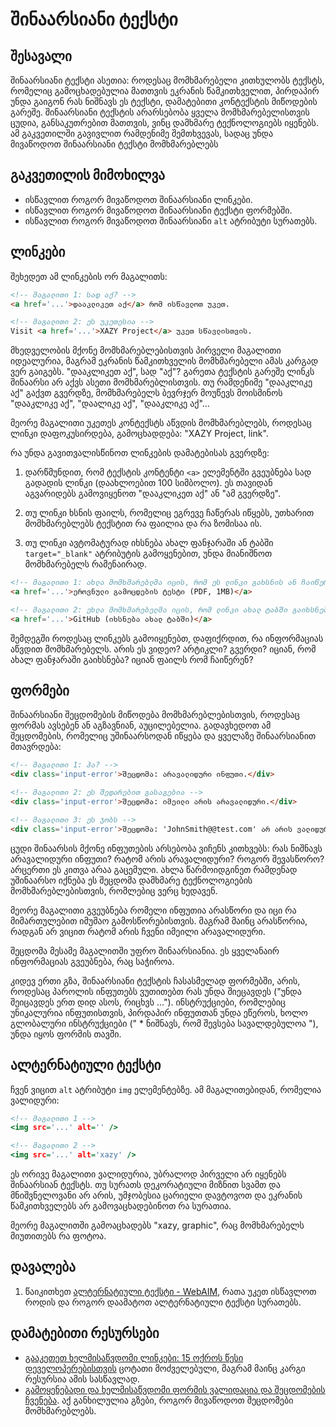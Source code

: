 # შინაარსიანი ტექსტი

## შესავალი

შინაარსიანი ტექსტი ასეთია: როდესაც მომხმარებელი კითხულობს ტექსტს, რომელიც გამოცხადებულია მათთვის ეკრანის წამკითხველით, პირდაპირ უნდა გაიგონ რას ნიშნავს ეს ტექსტი, დამატებითი კონტექსტის მიწოდების გარეშე. შინაარსიანი ტექსტის არარსებობა ყველა მომხმარებელისთვის ცუდია, განსაკუთრებით მათთვის, ვინც დამხმარე ტექნოლოგიებს იყენებს. ამ გაკვეთილში გავივლით რამდენიმე შემთხვევას, სადაც უნდა მივაწოდოთ შინაარსიანი ტექსტი მომხმარებლებს

## გაკვეთილის მიმოხილვა

- ისწავლით როგორ მივაწოდოთ შინაარსიანი ლინკები.
- ისწავლით როგორ მივაწოდოთ შინაარსიანი ტექსტი ფორმებში.
- ისწავლით როგორ მივაწოდოთ შინაარსიანი `alt` ატრიბუტი სურათებს.

## ლინკები

შეხედეთ ამ ლინკების ორ მაგალითს:

```html
<!-- მაგალითი 1: სად აქ? -->
<a href='...'>დააკლიკეთ აქ</a> რომ ისწავლოთ უკეთ.

<!-- მაგალითი 2: ეს უკეთესია -->
Visit <a href='...'>XAZY Project</a> უკეთ სწავლისთვის.
```

მხედველობის მქონე მომხმარებლებისთვის პირველი მაგალითი იდეალურია, მაგრამ ეკრანის წამკითხველის მომხმარებელი ამას კარგად ვერ გაიგებს. "დააკლიკეთ აქ", სად "აქ"? გარეთა ტექსტის გარეშე ლინკს შინაარსი არ აქვს ასეთი მომხმარებლისთვის. თუ რამდენიმე "დააკლიკე აქ" გაქვთ გვერდზე, მომხმარებელს ბევრჯერ მოუწევს მოისმინოს "დააკლიკე აქ", "დაალიკე აქ", "დააკლიკე აქ"...

მეორე მაგალითი უკეთეს კონტექსტს აწვდის მომხმარებლებს, როდესაც ლინკი დაფოკუსირდება, გამოცხადდება: "XAZY Project, link".

რა უნდა გავითვალისწინოთ ლინკების დამატებისას გვერდზე:

1. დარწმუნდით, რომ ტექსტის კონტენტი `<a>` ელემენტში გვეუბნება სად გადადის ლინკი (დაახლოებით 100 სიმბოლო). ეს თავიდან აგვარიდებს გამოვიყენოთ "დააკლიკეთ აქ" ან "ამ გვერდზე".

2. თუ ლინკი ხსნის ფაილს, რომელიც ეგრევე ჩაწერას იწყებს, უთხარით მომხმარებლებს ტექსტით რა ფაილია და რა ზომისაა ის.

3. თუ ლინკი ავტომატურად იხსნება ახალ ფანჯარაში ან ტაბში `target="_blank"` ატრიბუტის გამოყენებით, უნდა მიანიშნოთ მომხმარებელს რამენაირად.

```html
<!-- მაგალითი 1: ახლა მომხმარებლმა იცის, რომ ეს ლინკი გახსნის ან ჩაიწერს PDF ფაილს -->
<a href='...'>ეროვნული გამოცდების ტესტი (PDF, 1MB)</a>

<!-- მაგალითი 2: ეხლა მომხმარებელმა იცის, რომ ლინკი ახალ ტაბში გაიხსნება. -->
<a href='...'>GitHub (იხსნება ახალ ტაბში)</a>
```

შემდეგში როდესაც ლინკებს გამოიყენებთ, დაფიქრდით, რა ინფორმაციას აწვდით მომხმარებელს. არის ეს ვიდეო? არტიკლი? გვერდი? იციან, რომ ახალ ფანჯარაში გაიხსნება? იციან ფაილს რომ ჩაიწერენ?

## ფორმები

შინაარსიანი შეცდომების მიწოდება მომხმარებლებისთვის, როდესაც ფორმას ავსებენ ან აგზავნიან, აუცილებელია. გადავხედოთ ამ შეცდომების, რომელიც უშინაარსოდან იწყება და ყველაზე შინაარსიანით მთავრდება:

```html
<!-- მაგალითი 1: ჰა? -->
<div class='input-error'>შეცდომა: არავალიდური ინფუთი.</div>

<!-- მაგალითი 2: ეს შედარებით გასაგებია -->
<div class='input-error'>შეცდომა: იმეილი არის არავალიდური.</div>

<!-- მაგალითი 3: ეს ჯობს -->
<div class='input-error'>შეცდომა: 'JohnSmith@@test.com' არ არის ვალიდური. ვალიდური იმეილის მაგალითია: example@yourdomain.com.</div>
```

ცუდი შინაარსის მქონე ინფუთების არსებობა ვიჩენს კითხვებს: რას ნიშნავს არავალიდური ინფუთი? რატომ არის არავალიდური? როგორ შევასწორო? არცერთი ეს კითვა არაა გაცემული. ახლა წარმოიდგინეთ რამდენად უშინაარსო იქნება ეს შეცდომა დამხმარე ტექნოლოგიების მომხმარებლებისთვის, რომლებიც ვერც ხედავენ.

მეორე მაგალითი გვეუბნება რომელი ინფუთია არასწორი და იცი რა მიმართულებით იმუშაო გამოსწორებისთვის. მაგრამ მაინც არასწორია, რადგან არ ვიცით რატომ არის ჩვენი იმეილი არავალიდური.

შეცდომა მესამე მაგალითში უფრო შინაარსიანია. ეს ყველანაირ ინფორმაციას გვეუბნება, რაც საჭიროა. 

კიდევ ერთი გზა, შინაარსიანი ტექსტის ჩასასმელად ფორმებში, არის, როდესაც პაროლის ინფუთებს ვუთითებთ რას უნდა შიეცავდეს ("უნდა შეიცავდეს ერთ დიდ ასოს, რიცხვს ..."). ინსტრუქციები, რომლებიც უნიკალურია ინფუთისთვის, პირდაპირ ინფუთთან უნდა ეწეროს, ხოლო გლობალური ინსტრუქციები (" * ნიშნავს, რომ შევსება სავალდებულოა "), უნდა იყოს ფორმის თავში.

## ალტერნატიული ტექსტი

ჩვენ ვიცით `alt` ატრიბუტი `img` ელემენტებზე. ამ მაგალითებიდან, რომელია ვალიდური:

```htm
<!-- მაგალითი 1 -->
<img src='...' alt='' />

<!-- მაგალითი 2 -->
<img src='...' alt='xazy' />
```

ეს ორივე მაგალითი ვალიდურია, უბრალოდ პირველი არ იყენებს შინაარსიან ტექსტს. თუ სურათს დეკორატიული მიზნით სვამთ და მნიშვნელოვანი არ არის, უმჯობესია ცარიელი დავტოვოთ და ეკრანის წამკითხველებს არ გამოვაცხადებინოთ რა სურათია.

მეორე მაგალითში გამოაცხადებს "xazy, graphic", რაც მომხმარებელს მიუთითებს რა ფოტოა.

## დავალება

<div className="homework">

1. წაიკითხეთ [ალტერნატიული ტექსტი - WebAIM](https://webaim.org/techniques/alttext/), რათა უკეთ ისწავლოთ როდის და როგორ დაამატოთ ალტერნატიული ტექსტი სურათებს.

</div>

## დამატებითი რესურსები

- [გააკეთეთ ხელმისაწვდომი ლინკები: 15 ოქროს წესი დეველოპერებისთვის](https://www.sitepoint.com/15-rules-making-accessible-links/) ცოტათი მოძველებული, მაგრამ მაინც კარგი რესურსია ამის სასწავლად.
- [გამოყენებადი და ხელმისაწვდომი ფორმის ვალიდაცია და შეცდომების ჩვენება](https://webaim.org/techniques/formvalidation/). აქ განხილულია გზები, როგორ მივაწოდოთ შეცდომები მომხმარებლებს.